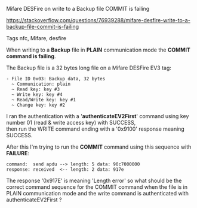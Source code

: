 Mifare DESFire on write to a Backup file COMMIT is failing

https://stackoverflow.com/questions/76939288/mifare-desfire-write-to-a-backup-file-commit-is-failing

Tags nfc, Mifare, desfire

When writing to a **Backup** file in **PLAIN** communication mode the **COMMIT command is failing**.

The Backup file is a 32 bytes long file on a Mifare DESFire EV3 tag:

```plaintext
- File ID 0x03: Backup data, 32 bytes
  ~ Communication: plain
  ~ Read key: key #3
  ~ Write key: key #4
  ~ Read/Write key: key #1
  ~ Change key: key #2
```

I ran the authentication with a '**authenticateEV2First**' command using key number 01 (read & write access key) with SUCCESS,  
then run the WRITE command ending with a '0x9100' response meaning SUCCESS.

After this I'm trying to run the **COMMIT** command using this sequence with **FAILURE**:

```plaintext
command:  send apdu --> length: 5 data: 90c7000000
response: received  <-- length: 2 data: 917e
```

The response '0x917E' is meaning 'Length error' so what should be the correct command sequence for the 
COMMIT command when the file is in PLAIN communication mode and the write command is authenticated with 
authenticateEV2First ?





